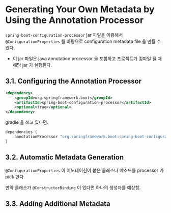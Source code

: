 # Generating Your Own Metadata by Using the Annotation Processor

`spring-boot-configuration-processor` jar 파일을 이용해서 `@ConfigurationProperties` 를 바탕으로 configuration metadata file 을 만들 수 있다.

- 이 jar 파일은 java annotation processor 을 포함하고 프로젝트가 컴파일 될 때 해당 jar 가 실행된다.

## 3.1. Configuring the Annotation Processor

```xml
<dependency>
    <groupId>org.springframework.boot</groupId>
    <artifactId>spring-boot-configuration-processor</artifactId>
    <optional>true</optional>
</dependency>
```

gradle 을 쓰고 있다면. 
```gradle
dependencies {
    annotationProcessor "org.springframework.boot:spring-boot-configuration-processor"
}
```

## 3.2. Automatic Metadata Generation


`@ConfigurationProperties` 이 어노테이션이 붙은 클래스나 메소드를 processor 가 pick 한다. 

만약 클래스가 `@ConstructorBinding` 이 있다면 하나의 생성자를 예상함. 


## 3.3. Adding Additional Metadata

